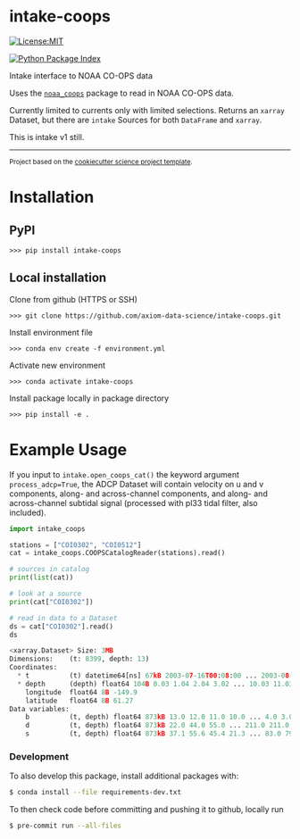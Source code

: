 intake-coops
==============================

<!-- [![Build Status](https://github.com/axiom-data-science/intake-coops/workflows/Tests/badge.svg)](https://github.com/axiom-data-science/intake-coops/actions)
[![codecov](https://codecov.io/gh/axiom-data-science/intake-coops/branch/main/graph/badge.svg)](https://codecov.io/gh/axiom-data-science/intake-coops) -->
[![License:MIT](https://img.shields.io/badge/License-MIT-green.svg?style=for-the-badge)](https://opensource.org/licenses/MIT)
<!-- [![conda-forge](https://img.shields.io/conda/dn/conda-forge/intake-coops?label=conda-forge)](https://anaconda.org/conda-forge/intake-coops)[![Documentation Status](https://readthedocs.org/projects/intake-coops/badge/?version=latest)](https://intake-coops.readthedocs.io/en/latest/?badge=latest) -->
[![Python Package Index](https://img.shields.io/pypi/v/intake-coops.svg?style=for-the-badge)](https://pypi.org/project/intake-coops)


Intake interface to NOAA CO-OPS data

Uses the [`noaa_coops`](https://github.com/GClunies/noaa_coops) package to read in NOAA CO-OPS data.

Currently limited to currents only with limited selections. Returns an `xarray` Dataset, but there are `intake` Sources for both `DataFrame` and `xarray`.

This is intake v1 still.

--------

<p><small>Project based on the <a target="_blank" href="https://github.com/jbusecke/cookiecutter-science-project">cookiecutter science project template</a>.</small></p>


# Installation

## PyPI

    >>> pip install intake-coops


## Local installation

Clone from github (HTTPS or SSH)

    >>> git clone https://github.com/axiom-data-science/intake-coops.git

Install environment file

    >>> conda env create -f environment.yml

Activate new environment

    >>> conda activate intake-coops

Install package locally in package directory

    >>> pip install -e .


# Example Usage

If you input to `intake.open_coops_cat()` the keyword argument `process_adcp=True`, the ADCP Dataset will contain velocity on u and v components, along- and across-channel components, and along- and across-channel subtidal signal (processed with pl33 tidal filter, also included).

```python
import intake_coops

stations = ["COI0302", "COI0512"]
cat = intake_coops.COOPSCatalogReader(stations).read()

# sources in catalog
print(list(cat))

# look at a source
print(cat["COI0302"])

# read in data to a Dataset
ds = cat["COI0302"].read()
ds
```

```python
<xarray.Dataset> Size: 3MB
Dimensions:    (t: 8399, depth: 13)
Coordinates:
  * t          (t) datetime64[ns] 67kB 2003-07-16T00:08:00 ... 2003-08-19T23:...
  * depth      (depth) float64 104B 0.03 1.04 2.04 3.02 ... 10.03 11.03 12.04
    longitude  float64 8B -149.9
    latitude   float64 8B 61.27
Data variables:
    b          (t, depth) float64 873kB 13.0 12.0 11.0 10.0 ... 4.0 3.0 2.0 1.0
    d          (t, depth) float64 873kB 22.0 44.0 55.0 ... 211.0 211.0 212.0
    s          (t, depth) float64 873kB 37.1 55.6 45.4 21.3 ... 83.0 79.2 76.0
```


### Development

To also develop this package, install additional packages with:
``` bash
$ conda install --file requirements-dev.txt
```

To then check code before committing and pushing it to github, locally run
``` bash
$ pre-commit run --all-files
```
